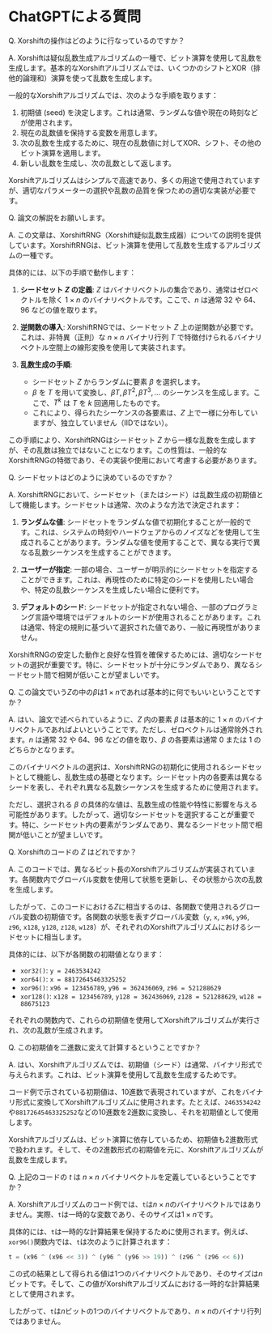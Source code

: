# ChatGPTによる質問

Q. Xorshiftの操作はどのように行なっているのですか？

A. Xorshiftは疑似乱数生成アルゴリズムの一種で、ビット演算を使用して乱数を生成します。基本的なXorshiftアルゴリズムでは、いくつかのシフトとXOR（排他的論理和）演算を使って乱数を生成します。

一般的なXorshiftアルゴリズムでは、次のような手順を取ります：

1. 初期値 (seed) を決定します。これは通常、ランダムな値や現在の時刻などが使用されます。
2. 現在の乱数値を保持する変数を用意します。
3. 次の乱数を生成するために、現在の乱数値に対してXOR、シフト、その他のビット演算を適用します。
4. 新しい乱数を生成し、次の乱数として返します。

Xorshiftアルゴリズムはシンプルで高速であり、多くの用途で使用されていますが、適切なパラメーターの選択や乱数の品質を保つための適切な実装が必要です。


Q. 論文の解説をお願いします。

A. この文章は、XorshiftRNG（Xorshift疑似乱数生成器）についての説明を提供しています。XorshiftRNGは、ビット演算を使用して乱数を生成するアルゴリズムの一種です。

具体的には、以下の手順で動作します：

1. **シードセット $Z$ の定義**: $Z$ はバイナリベクトルの集合であり、通常はゼロベクトルを除く $1 \times n$ のバイナリベクトルです。ここで、$n$ は通常 $32$ や $64$、$96$ などの値を取ります。

2. **逆関数の導入**: XorshiftRNGでは、シードセット $Z$ 上の逆関数が必要です。これは、非特異（正則）な $n \times n$ バイナリ行列 $T$ で特徴付けられるバイナリベクトル空間上の線形変換を使用して実装されます。

3. **乱数生成の手順**:
    - シードセット $Z$ からランダムに要素 $\beta$ を選択します。
    - $\beta$ を $T$ を用いて変換し、$\beta T, \beta T^2, \beta T^3, \ldots$ のシーケンスを生成します。ここで、$T^k$ は $T$ を $k$ 回適用したものです。
    - これにより、得られたシーケンスの各要素は、$Z$ 上で一様に分布していますが、独立していません（IIDではない）。

この手順により、XorshiftRNGはシードセット $Z$ から一様な乱数を生成しますが、その乱数は独立ではないことになります。この性質は、一般的なXorshiftRNGの特徴であり、その実装や使用において考慮する必要があります。


Q. シードセットはどのように決めているのですか？

A. XorshiftRNGにおいて、シードセット（またはシード）は乱数生成の初期値として機能します。シードセットは通常、次のような方法で決定されます：

1. **ランダムな値**: シードセットをランダムな値で初期化することが一般的です。これは、システムの時刻やハードウェアからのノイズなどを使用して生成されることがあります。ランダムな値を使用することで、異なる実行で異なる乱数シーケンスを生成することができます。

2. **ユーザーが指定**: 一部の場合、ユーザーが明示的にシードセットを指定することができます。これは、再現性のために特定のシードを使用したい場合や、特定の乱数シーケンスを生成したい場合に便利です。

3. **デフォルトのシード**: シードセットが指定されない場合、一部のプログラミング言語や環境ではデフォルトのシードが使用されることがあります。これは通常、特定の規則に基づいて選択された値であり、一般に再現性がありません。

XorshiftRNGの安定した動作と良好な性質を確保するためには、適切なシードセットの選択が重要です。特に、シードセットが十分にランダムであり、異なるシードセット間で相関が低いことが望ましいです。


Q. この論文でいう$Z$の中の$\beta$は$1\times n$であれば基本的に何でもいいということですか？

A. はい、論文で述べられているように、$Z$ 内の要素 $\beta$ は基本的に $1 \times n$ のバイナリベクトルであればよいということです。ただし、ゼロベクトルは通常除外されます。$n$ は通常 $32$ や $64$、$96$ などの値を取り、$\beta$ の各要素は通常 $0$ または $1$ のどちらかとなります。

このバイナリベクトルの選択は、XorshiftRNGの初期化に使用されるシードセットとして機能し、乱数生成の基礎となります。シードセット内の各要素は異なるシードを表し、それぞれ異なる乱数シーケンスを生成するために使用されます。

ただし、選択される $\beta$ の具体的な値は、乱数生成の性能や特性に影響を与える可能性があります。したがって、適切なシードセットを選択することが重要です。特に、シードセット内の要素がランダムであり、異なるシードセット間で相関が低いことが望ましいです。

Q. Xorshiftのコードの $Z$ はどれですか？

A. このコードでは、異なるビット長のXorshiftアルゴリズムが実装されています。各関数内でグローバル変数を使用して状態を更新し、その状態から次の乱数を生成します。

したがって、このコードにおける$Z$に相当するのは、各関数で使用されるグローバル変数の初期値です。各関数の状態を表すグローバル変数（`y`, `x`, `x96`, `y96`, `z96`, `x128`, `y128`, `z128`, `w128`）が、それぞれのXorshiftアルゴリズムにおけるシードセットに相当します。

具体的には、以下が各関数の初期値となります：

- `xor32()`: `y = 2463534242`
- `xor64()`: `x = 88172645463325252`
- `xor96()`: `x96 = 123456789`, `y96 = 362436069`, `z96 = 521288629`
- `xor128()`: `x128 = 123456789`, `y128 = 362436069`, `z128 = 521288629`, `w128 = 88675123`

それぞれの関数内で、これらの初期値を使用してXorshiftアルゴリズムが実行され、次の乱数が生成されます。

Q. この初期値を二進数に変えて計算するということですか？

A. はい、Xorshiftアルゴリズムでは、初期値（シード）は通常、バイナリ形式で与えられます。これは、ビット演算を使用して乱数を生成するためです。

コード例で示されている初期値は、10進数で表現されていますが、これをバイナリ形式に変換してXorshiftアルゴリズムに使用されます。たとえば、`2463534242`や`88172645463325252`などの10進数を2進数に変換し、それを初期値として使用します。

Xorshiftアルゴリズムは、ビット演算に依存しているため、初期値も2進数形式で扱われます。そして、その2進数形式の初期値を元に、Xorshiftアルゴリズムが乱数を生成します。


Q. 上記のコードの $t$ は $n\times n$ バイナリベクトルを定義しているということですか？

A. Xorshiftアルゴリズムのコード例では、`t`は$n\times n$のバイナリベクトルではありません。実際、`t`は一時的な変数であり、そのサイズは$1\times n$です。

具体的には、`t`は一時的な計算結果を保持するために使用されます。例えば、`xor96()`関数内では、`t`は次のように計算されます：

```python
t = (x96 ^ (x96 << 3)) ^ (y96 ^ (y96 >> 19)) ^ (z96 ^ (z96 << 6))
```

この式の結果として得られる値は1つのバイナリベクトルであり、そのサイズは$n$ビットです。そして、この値がXorshiftアルゴリズムにおける一時的な計算結果として使用されます。

したがって、`t`は$n$ビットの1つのバイナリベクトルであり、$n\times n$のバイナリ行列ではありません。